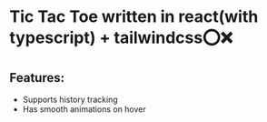 # Tic Tac Toe written in react(with typescript) + tailwindcss⭕❌
## Features:
- Supports history tracking
- Has smooth animations on hover

